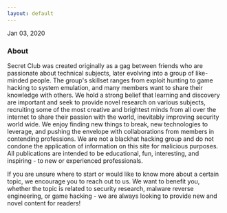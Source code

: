 ```yaml
---
layout: default
---
```


  <span class="text-green shadow-green-sm text-lg font-semibold font-dos | block">
        <time>Jan 03, 2020</time>
</span>

<h3 class="article-title text-2xl mb-1">About</h3>

Secret Club was created originally as a gag between friends who are passionate about technical subjects, later evolving into a group of like-minded people. The group's skillset ranges from exploit hunting to game hacking to system emulation, and many members want to share their knowledge with others. We hold a strong belief that learning and discovery are important and seek to provide novel research on various subjects, recruiting some of the most creative and brightest minds from all over the internet to share their passion with the world, inevitably improving security world wide. We enjoy finding new things to break, new technologies to leverage, and pushing the envelope with collaborations from members in contending professions. We are not a blackhat hacking group and do not condone the application of information on this site for malicious purposes. All publications are intended to be educational, fun, interesting, and inspiring - to new or experienced professionals. 

If you are unsure where to start or would like to know more about a certain topic, we encourage you to reach out to us. We want to benefit you, whether the topic is related to security research, malware reverse engineering, or game hacking - we are always looking to provide new and novel content for readers!

